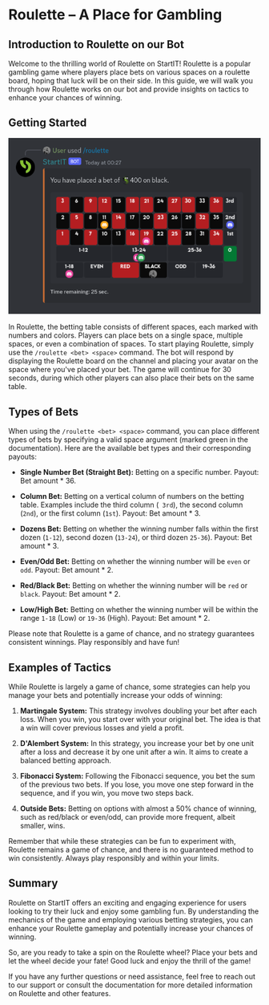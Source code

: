 # Roulette – A Place for Gambling

## Introduction to Roulette on our Bot

Welcome to the thrilling world of Roulette on StartIT! Roulette is a popular gambling game where players place
bets on various spaces on a roulette board, hoping that luck will be on their side. In this guide, we will walk you
through how Roulette works on our bot and provide insights on tactics to enhance your chances of winning.

## Getting Started

![](../assets/v22.png)

In Roulette, the betting table consists of different spaces, each marked with numbers and colors. Players can place bets
on a single space, multiple spaces, or even a combination of spaces. To start playing Roulette, simply use the
`/roulette <bet> <space>` command. The bot will respond by displaying the Roulette board on the channel and placing your
avatar on the space where you've placed your bet. The game will continue for 30 seconds, during which other players can
also place their bets on the same table.

## Types of Bets

When using the `/roulette <bet> <space>` command, you can place different types of bets by specifying a valid space
argument (marked green in the documentation). Here are the available bet types and their corresponding payouts:

- **Single Number Bet (Straight Bet):** Betting on a specific number. Payout: Bet amount * 36.

- **Column Bet:** Betting on a vertical column of numbers on the betting table. Examples include the third column (`
  3rd`), the second column (`2nd`), or the first column (`1st`). Payout: Bet amount * 3.

- **Dozens Bet:** Betting on whether the winning number falls within the first dozen (`1-12`), second dozen (`13-24`),
  or third dozen `25-36`). Payout: Bet amount * 3.

- **Even/Odd Bet:** Betting on whether the winning number will be `even` or `odd`. Payout: Bet amount * 2.

- **Red/Black Bet:** Betting on whether the winning number will be `red` or `black`. Payout: Bet amount * 2.

- **Low/High Bet:** Betting on whether the winning number will be within the range `1-18` (Low) or `19-36` (High).
  Payout: Bet amount * 2.

Please note that Roulette is a game of chance, and no strategy guarantees consistent winnings. Play responsibly and have
fun!

## Examples of Tactics

While Roulette is largely a game of chance, some strategies can help you manage your bets and potentially increase your
odds of winning:

1. **Martingale System:** This strategy involves doubling your bet after each loss. When you win, you start over with
   your original bet. The idea is that a win will cover previous losses and yield a profit.

2. **D'Alembert System:** In this strategy, you increase your bet by one unit after a loss and decrease it by one unit
   after a win. It aims to create a balanced betting approach.

3. **Fibonacci System:** Following the Fibonacci sequence, you bet the sum of the previous two bets. If you lose, you
   move one step forward in the sequence, and if you win, you move two steps back.

4. **Outside Bets:** Betting on options with almost a 50% chance of winning, such as red/black or even/odd, can provide
   more frequent, albeit smaller, wins.

Remember that while these strategies can be fun to experiment with, Roulette remains a game of chance, and there is no
guaranteed method to win consistently. Always play responsibly and within your limits.

## Summary

Roulette on StartIT offers an exciting and engaging experience for users looking to try their luck and enjoy
some gambling fun. By understanding the mechanics of the game and employing various betting strategies, you can enhance
your Roulette gameplay and potentially increase your chances of winning.

So, are you ready to take a spin on the Roulette wheel? Place your bets and let the wheel decide your fate! Good luck
and enjoy the thrill of the game!

If you have any further questions or need assistance, feel free to reach out to our support or consult the documentation
for more detailed information on Roulette and other features.
